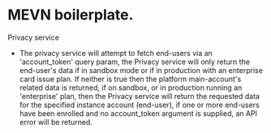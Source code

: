 # MEVN boilerplate. 

Privacy service
- The privacy service will attempt to fetch end-users via an 'account_token' query param, the Privacy service will only return the end-user's data if in sandbox mode or if in production with an enterprise card issue plan. If neither is true then the platform main-account's related data is returned, if on sandbox, or in production running an 'enterprise' plan, then the Privacy service will return the requested data for the specified instance account (end-user), if one or more end-users have been enrolled and no account_token argument is supplied, an API error will be returned.
